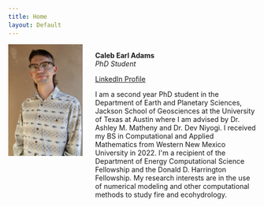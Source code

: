 ```yaml
---
title: Home
layout: Default
---
```


<div id="twosided">
<div id="left" style="float: left; max-width: 30%;border: 10px"> 
    <img src="images/DSC00744_1.jpg" />
</div>
<div id="right" style="float: right; width: 65%; vertical-align: middle;">
<p> <b>Caleb Earl Adams</b> <br> <em>PhD Student</em> </p>
<p> <a href="https://www.linkedin.com/in/caleb-earl-adams" target="blank">LinkedIn Profile</a><br>

I am a second year PhD student in the Department of Earth and Planetary Sciences, Jackson School of Geosciences at the University of Texas at Austin where I am advised by Dr. Ashley M. Matheny and Dr. Dev Niyogi. I received my BS in Computational and Applied Mathematics from Western New Mexico University in 2022. I'm a recipient of the Department of Energy Computational Science Fellowship and the Donald D. Harrington Fellowship. My research interests are in the use of numerical modeling and other computational methods to study fire and ecohydrology.

